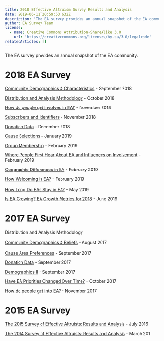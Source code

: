 ```yaml
---
title: 2018 Effective Altruism Survey Results and Analysis
date: 2019-06-11T20:59:53.632Z
description: 'The EA survey provides an annual snapshot of the EA community. '
author: EA Survey Team
license:
  - name: Creative Commons Attribution-ShareAlike 3.0
    url: 'https://creativecommons.org/licenses/by-sa/3.0/legalcode'
relatedArticles: []
---
```

The EA survey provides an annual snapshot of the EA community. 

# 2018 EA Survey

[Community Demographics & Characteristics](https://forum.effectivealtruism.org/posts/S2Sonawxz2cY4YdXK/ea-survey-2018-series-community-demographics-and)  - September 2018

[Distribution and Analysis Methodology](https://forum.effectivealtruism.org/posts/iSjttL9PPq9eiqrc3/ea-survey-2018-series-distribution-and-analysis-methodology) - October 2018

[How do people get involved in EA?](https://forum.effectivealtruism.org/posts/uPFx462NAamBo5Eqq/ea-survey-series-2018-how-do-people-get-involved-in-ea) - November 2018

[Subscribers and Identifiers](https://forum.effectivealtruism.org/posts/K2u4rvy38YmSnhQ5X/ea-survey-series-2018-subscribers-and-identifiers) - November 2018

[Donation Data](https://forum.effectivealtruism.org/posts/SnE9FpArs2uXJsRtB/ea-survey-2018-series-donation-data) - December 2018

[Cause Selections](https://forum.effectivealtruism.org/posts/hP6oEXurLrDXyEzcT/ea-survey-2018-series-cause-selections) - January 2019

[Group Membership](https://forum.effectivealtruism.org/posts/kqTTyz7BCt6ExrfF6/ea-survey-2018-series-group-membership) - February 2019

[Where People First Hear About EA and Influences on Involvement](https://forum.effectivealtruism.org/posts/S4WmbHJr32WcmwFD7/ea-survey-series-2018-where-people-first-hear-about-ea-and) - February 2019

[Geographic Differences in EA](https://forum.effectivealtruism.org/posts/t2Wqszc4wpKxMinSs/ea-survey-2018-series-geographic-differences-in-ea) - February 2019

[How Welcoming is EA?](https://forum.effectivealtruism.org/posts/eoCexTGET3eFQz3w2/ea-survey-2018-series-how-welcoming-is-ea) - February 2019\
\
[How Long Do EAs Stay in EA?](https://forum.effectivealtruism.org/posts/bGcKJiBt4HSSScF76/ea-survey-2018-series-how-long-do-eas-stay-in-ea) - May 2019

[Is EA Growing? EA Growth Metrics for 2018](https://forum.effectivealtruism.org/posts/MBJvDDw2sFGkFCA29/is-ea-growing-ea-growth-metrics-for-2018) - June 2019

# 

# 2017 EA Survey

[Distribution and Analysis Methodology](https://forum.effectivealtruism.org/posts/TuzkYANf7tmQDF2Hk/ea-survey-2017-series-distribution-and-analysis-methodology)\
\
[Community Demographics & Beliefs](https://forum.effectivealtruism.org/posts/nJ2JpZZquqFrSakK5/ea-survey-2017-series-community-demographics-and-beliefs) - August 2017\
\
[Cause Area Preferences](https://forum.effectivealtruism.org/posts/xeduPnHfCQ9m9f3go/ea-survey-2017-series-cause-area-preferences) - September 2017

[Donation Data](https://forum.effectivealtruism.org/posts/S2ypk8fsHFrQopvyo/ea-survey-2017-series-donation-data) - September 2017

[Demographics II](https://forum.effectivealtruism.org/posts/Em7kSysc3STrH9HhQ/ea-survey-2017-series-demographics-ii) - September 2017

[Have EA Priorities Changed Over Time?](https://forum.effectivealtruism.org/posts/A54Lrz5vQK5kgtxA2/ea-survey-2017-series-have-ea-priorities-changed-over-time) - October 2017

[How do people get into EA?](https://forum.effectivealtruism.org/posts/Cyuq6Yyp5bcpPfRuN/ea-survey-2017-series-how-do-people-get-into-ea) - November 2017

# 2015 EA Survey

[The 2015 Survey of Effective Altruists: Results and Analysis](https://forum.effectivealtruism.org/posts/EqgF5amS96TahanzK/the-2015-survey-of-effective-altruists-results-and-analysis) - July 2016

[The 2014 Survey of Effective Altruists: Results and Analysis](https://forum.effectivealtruism.org/posts/z5swaf6342AbG93Mp/the-2014-survey-of-effective-altruists-results-and-analysis) - March 201
